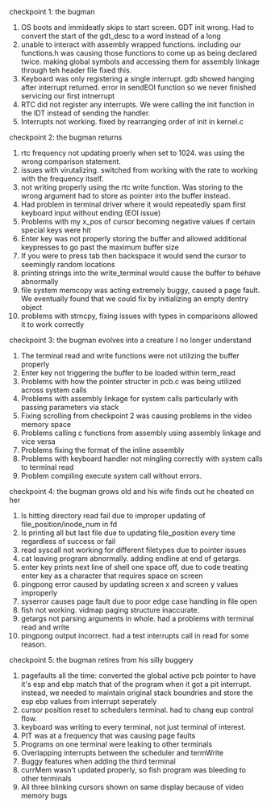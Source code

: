 checkpoint 1: the bugman
1) OS boots and immideatly skips to start screen. GDT init wrong. Had to convert the start of the gdt_desc to a word instead of a long
2) unable to interact with assembly wrapped functions. including our functions.h was causing those functions to come up as being declared twice. making global symbols and accessing them for assembly linkage through teh header file fixed this.
3) Keyboard was only registering a single interrupt. gdb showed hanging after interrupt returned. error in sendEOI function so we never finished servicing our first intnerrupt
4) RTC did not register any interrupts. We were calling the init function in the IDT instead of sending the handler.
5) Interrupts not working. fixed by rearranging order of init in kernel.c

checkpoint 2: the bugman returns
1) rtc frequency not updating proerly when set to 1024. was using the wrong comparison statement.
2) issues with virutalizing. switched from working with the rate to working with the frequency itself.
3) not writing properly using the rtc write function. Was storing to the wrong argument had to store as pointer into the buffer instead.
4) Had problem in terminal driver where it would repeatedly spam first keyboard input without ending (EOI issue)
5) Problems with my x_pos of cursor becoming negative values if certain special keys were hit
6) Enter key was not properly storing the buffer and allowed additional keypresses to go past the maximum buffer size
7) If you were to press tab then backspace it would send the cursor to seemingly random locations
8) printing strings into the write_terminal would cause the buffer to behave abnormally
9) file system memcopy was acting extremely buggy, caused a page fault. We eventually found that we could fix by initializing an empty dentry object
10) problems with strncpy, fixing issues with types in comparisons allowed it to work correctly

checkpoint 3: the bugman evolves into a creature I no longer understand
1) The terminal read and write functions were not utilizing the buffer properly
2) Enter key not triggering the buffer to be loaded within term_read
3) Problems with how the pointer structer in pcb.c was being utilized across system calls
4) Problems with assembly linkage for system calls particularly with passing parameters via stack
5) Fixing scrolling from checkpoint 2 was causing problems in the video memory space
6) Problems calling c functions from assembly using assembly linkage and vice versa
7) Problems fixing the format of the inline assembly
8) Problems with keyboard handler not mingling correctly with system calls to terminal read
9) Problem compiling execute system call without errors.

checkpoint 4: the bugman grows old and his wife finds out he cheated on her
1) ls hitting directory read fail due to improper updating of file_position/inode_num in fd
2) ls printing all but last file due to updating file_position every time regardless of success or fail
3) read syscall not working for different filetypes due to pointer issues
4) cat leaving program abnormally. adding endline at end of getargs.
5) enter key prints next line of shell one space off, due to code treating enter key as a character that requires space on screen
6) pingpong error caused by updating screen x and screen y values improperly
7) syserror causes page fault due to poor edge case handling in file open
8) fish not working. vidmap paging structure inaccurate.
9) getargs not parsing arguments in whole. had a problems with terminal read and write
10) pingpong output incorrect. had a test interrupts call in read for some reason.


checkpoint 5: the bugman retires from his silly buggery
1) pagefaults all the time: converted the global active pcb pointer to have it's esp and ebp match that of the program when it got a pit interrupt. instead, we needed to maintain original stack boundries and store the esp ebp values from interrupt seperately
2) cursor position reset to schedulers terminal. had to chang eup control flow.
3) keyboard was writing to every terminal, not just terminal of interest.
4) PIT was at a frequency that was causing page faults
5) Programs on one terminal were leaking to other terminals
6) Overlapping interrupts between the scheduler and termWrite
7) Buggy features when adding the third terminal
8) currMem wasn't updated properly, so fish program was bleeding to other terminals
9) All three blinking cursors shown on same display because of video memory bugs 
